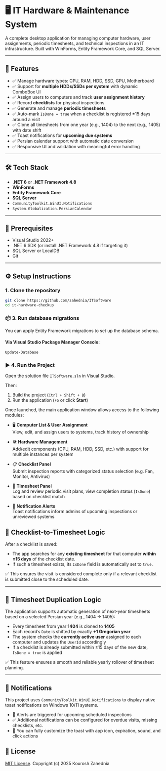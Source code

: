 # 🖥️ IT Hardware & Maintenance System

A complete desktop application for managing computer hardware, user assignments, periodic timesheets, and technical inspections in an IT infrastructure. Built with WinForms, Entity Framework Core, and SQL Server.

---

## 📌 Features

- ✅ Manage hardware types: CPU, RAM, HDD, SSD, GPU, Motherboard  
- ✅ Support for **multiple HDDs/SSDs per system** with dynamic ComboBox UI  
- ✅ Assign users to computers and track **user assignment history**  
- ✅ Record **checklists** for physical inspections  
- ✅ Generate and manage **periodic timesheets**  
- ✅ Auto-mark `IsDone = true` when a checklist is registered ±15 days around a visit  
- ✅ Clone all timesheets from one year (e.g., 1404) to the next (e.g., 1405) with date shift  
- ✅ Toast notifications for **upcoming due systems**  
- ✅ Persian calendar support with automatic date conversion  
- ✅ Responsive UI and validation with meaningful error handling  

---

## 🛠️ Tech Stack

- **.NET 6** or **.NET Framework 4.8**  
- **WinForms**  
- **Entity Framework Core**  
- **SQL Server**  
- `CommunityToolkit.WinUI.Notifications`  
- `System.Globalization.PersianCalendar`  

---

## 🧰 Prerequisites

- Visual Studio 2022+  
- .NET 6 SDK (or install .NET Framework 4.8 if targeting it)  
- SQL Server or LocalDB  
- Git  

---

## ⚙️ Setup Instructions

### 1. Clone the repository

```bash
git clone https://github.com/zahednia/ITSoftware
cd it-hardware-checkup

```
### 📦 3. Run database migrations

You can apply Entity Framework migrations to set up the database schema.

#### Via Visual Studio Package Manager Console:

```powershell
Update-Database
```

### ▶️ 4. Run the Project

Open the solution file `ITSoftware.sln` in Visual Studio.

Then:

1. Build the project (`Ctrl + Shift + B`)
2. Run the application (`F5` or click **Start**)

Once launched, the main application window allows access to the following modules:

- 🖥️ **Computer List & User Assignment**  
  View, edit, and assign users to systems, track history of ownership

- 🛠️ **Hardware Management**  
  Add/edit components (CPU, RAM, HDD, SSD, etc.) with support for multiple instances per system

- 📋 **Checklist Panel**  
  Submit inspection reports with categorized status selection (e.g. Fan, Monitor, Antivirus)

- 📅 **Timesheet Panel**  
  Log and review periodic visit plans, view completion status (`IsDone`) based on checklist match

- 🔔 **Notification Alerts**  
  Toast notifications inform admins of upcoming inspections or unreviewed systems
## 🧪 Checklist-to-Timesheet Logic

After a checklist is saved:

- The app searches for any **existing timesheet** for that computer **within ±15 days** of the checklist date.  
- If such a timesheet exists, its `IsDone` field is automatically set to `true`.

✅ This ensures the visit is considered complete only if a relevant checklist is submitted close to the scheduled date.

---

## 🔁 Timesheet Duplication Logic

The application supports automatic generation of next-year timesheets based on a selected Persian year (e.g., 1404 → 1405):

- Every timesheet from year **1404** is cloned to **1405**  
- Each record’s `Date` is shifted by exactly **+1 Gregorian year**  
- The system checks the **currently active user** assigned to each computer and updates the `UserId` accordingly  
- If a checklist is already submitted within ±15 days of the new date, `IsDone = true` is applied

✅ This feature ensures a smooth and reliable yearly rollover of timesheet planning.

---

## 🔔 Notifications

This project uses `CommunityToolkit.WinUI.Notifications` to display native toast notifications on Windows 10/11 systems.

- 🔔 Alerts are triggered for upcoming scheduled inspections  
- ✅ Additional notifications can be configured for overdue visits, missing checklists, etc.  
- 🧩 You can fully customize the toast with app icon, expiration, sound, and click actions
## 📃 License

[MIT License](https://github.com/zahednia/ITSoftware?tab=MIT-1-ov-file#readme). Copyright (c) 2025 Kourosh Zahednia 





